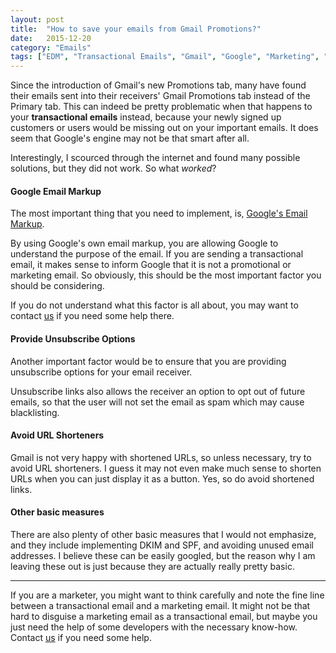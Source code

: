 ```yaml
---
layout: post
title:  "How to save your emails from Gmail Promotions?"
date:   2015-12-20
category: "Emails"
tags: ["EDM", "Transactional Emails", "Gmail", "Google", "Marketing", "Email Markup"]
---
```


Since the introduction of Gmail's new Promotions tab, many have found their emails sent into their receivers' Gmail Promotions tab instead of the Primary tab. This can indeed be pretty problematic when that happens to your **transactional emails** instead, because your newly signed up customers or users would be missing out on your important emails. It does seem that Google's engine may not be that smart after all.

Interestingly, I scourced through the internet and found many possible solutions, but they did not work. So what *worked*?

#### Google Email Markup ####

The most important thing that you need to implement, is, [Google's Email Markup](https://developers.google.com/gmail/markup/reference/).

By using Google's own email markup, you are allowing Google to understand the purpose of the email. If you are sending a transactional email, it makes sense to inform Google that it is not a promotional or marketing email. So obviously, this should be the most important factor you should be considering.

If you do not understand what this factor is all about, you may want to contact [us](mailto:admin@acornomedia.com) if you need some help there.

#### Provide Unsubscribe Options ####

Another important factor would be to ensure that you are providing unsubscribe options for your email receiver.

Unsubscribe links also allows the receiver an option to opt out of future emails, so that the user will not set the email as spam which may cause blacklisting.

#### Avoid URL Shorteners ####

Gmail is not very happy with shortened URLs, so unless necessary, try to avoid URL shorteners. I guess it may not even make much sense to shorten URLs when you can just display it as a button. Yes, so do avoid shortened links.

#### Other basic measures ####

There are also plenty of other basic measures that I would not emphasize, and they include implementing DKIM and SPF, and avoiding unused email addresses. I believe these can be easily googled, but the reason why I am leaving these out is just because they are actually really pretty basic.

---

If you are a marketer, you might want to think carefully and note the fine line between a transactional email and a marketing email. It might not be that hard to disguise a marketing email as a transactional email, but maybe you just need the help of some developers with the necessary know-how. Contact [us](mailto:admin@acornomedia.com) if you need some help.